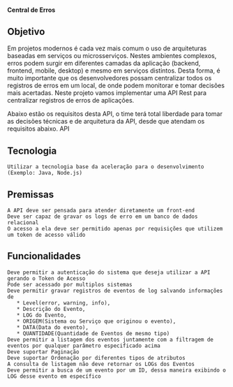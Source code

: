 #### Central de Erros

## Objetivo

Em projetos modernos é cada vez mais comum o uso de arquiteturas baseadas em serviços ou microsserviços. Nestes ambientes complexos, erros podem surgir em diferentes camadas da aplicação (backend, frontend, mobile, desktop) e mesmo em serviços distintos. Desta forma, é muito importante que os desenvolvedores possam centralizar todos os registros de erros em um local, de onde podem monitorar e tomar decisões mais acertadas. Neste projeto vamos implementar uma API Rest para centralizar registros de erros de aplicações.

Abaixo estão os requisitos desta API, o time terá total liberdade para tomar as decisões técnicas e de arquitetura da API, desde que atendam os requisitos abaixo.
API

## Tecnologia

    Utilizar a tecnologia base da aceleração para o desenvolvimento (Exemplo: Java, Node.js)

## Premissas

    A API deve ser pensada para atender diretamente um front-end
    Deve ser capaz de gravar os logs de erro em um banco de dados relacional
    O acesso a ela deve ser permitido apenas por requisições que utilizem um token de acesso válido

## Funcionalidades

    Deve permitir a autenticação do sistema que deseja utilizar a API gerando o Token de Acesso
    Pode ser acessado por multiplos sistemas
    Deve permitir gravar registros de eventos de log salvando informações de 
       * Level(error, warning, info), 
       * Descrição do Evento, 
       * LOG do Evento, 
       * ORIGEM(Sistema ou Serviço que originou o evento), 
       * DATA(Data do evento), 
       * QUANTIDADE(Quantidade de Eventos de mesmo tipo)
    Deve permitir a listagem dos eventos juntamente com a filtragem de eventos por qualquer parâmetro especificado acima
    Deve suportar Paginação
    Deve suportar Ordenação por diferentes tipos de atributos
    A consulta de listagem não deve retornar os LOGs dos Eventos
    Deve permitir a busca de um evento por um ID, dessa maneira exibindo o LOG desse evento em específico

